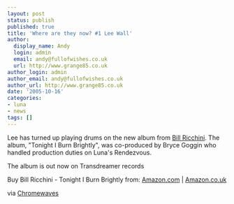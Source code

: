 ```yaml
---
layout: post
status: publish
published: true
title: 'Where are they now? #1 Lee Wall'
author:
  display_name: Andy
  login: admin
  email: andy@fullofwishes.co.uk
  url: http://www.grange85.co.uk
author_login: admin
author_email: andy@fullofwishes.co.uk
author_url: http://www.grange85.co.uk
date: '2005-10-16'
categories:
- luna
- news
tags: []
---
```

<p>Lee has turned up playing drums on the new album from <a href="http://www.billricchini.com/">Bill Ricchini</a>. The album, "Tonight I Burn Brightly", was co-produced by Bryce Goggin who handled production duties on Luna's Rendezvous.</p>
<p>The album is out now on Transdreamer records</p>
<p>Buy Bill Ricchini - Tonight I Burn Brightly from: <a href="http://www.amazon.com/exec/obidos/redirect?path=ASIN/B000A8AXU4&link_code=as2&camp=1789&tag=aheadfullofwi-20&creative=9325">Amazon.com</a> | <a href="http://www.amazon.co.uk/exec/obidos/redirect?path=ASIN/B000A8AXU4&link_code=as2&camp=1634&tag=aheadfullofwi-21&creative=6738">Amazon.co.uk</a></p>
<p>via <a href="http://chromewaves.net/index.php?itemid=1996">Chromewaves</a></p>
